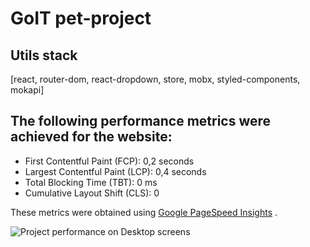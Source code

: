 # GoIT pet-project

## Utils stack

[react, router-dom, react-dropdown, store, mobx, styled-components, mokapi]

## The following performance metrics were achieved for the website:

- First Contentful Paint (FCP): 0,2 seconds
- Largest Contentful Paint (LCP): 0,4 seconds
- Total Blocking Time (TBT): 0 ms
- Cumulative Layout Shift (CLS): 0

These metrics were obtained using
[Google PageSpeed Insights](https://pagespeed.web.dev/) .

![Project performance on Desktop screens](./assets/performance/performance-desktop.png)



